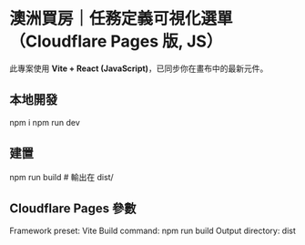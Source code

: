 # 澳洲買房｜任務定義可視化選單（Cloudflare Pages 版, JS）
此專案使用 **Vite + React (JavaScript)**，已同步你在畫布中的最新元件。

## 本地開發
npm i
npm run dev

## 建置
npm run build  # 輸出在 dist/

## Cloudflare Pages 參數
Framework preset: Vite
Build command: npm run build
Output directory: dist
